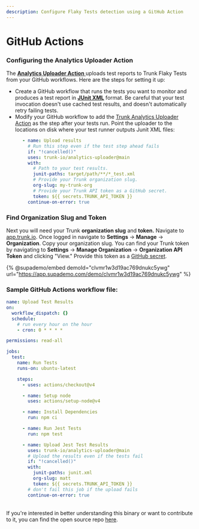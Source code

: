 ```yaml
---
description: Configure Flaky Tests detection using a GitHub Action
---
```


# GitHub Actions

### Configuring the Analytics Uploader Action

The [**Analytics Uploader Action** ](https://github.com/trunk-io/analytics-uploader)uploads test reports to Trunk Flaky Tests from your GitHub workflows. Here are the steps for setting it up:

* Create a GitHub workflow that runs the tests you want to monitor and produces a test report in [**JUnit XML**](https://github.com/testmoapp/junitxml) format. Be careful that your test invocation doesn't use cached test results, and doesn't automatically retry failing tests.
* Modify your GitHub workflow to add the [Trunk Analytics Uploader Action](https://github.com/trunk-io/analytics-uploader) as the step after your tests run. Point the uploader to the locations on disk where your test runner outputs Junit XML files:

```yaml
      - name: Upload results
        # Run this step even if the test step ahead fails
        if: "!cancelled()"
        uses: trunk-io/analytics-uploader@main
        with:
          # Path to your test results.
          junit-paths: target/path/**/*_test.xml
          # Provide your Trunk organization slug.
          org-slug: my-trunk-org
          # Provide your Trunk API token as a GitHub secret.
          token: ${{ secrets.TRUNK_API_TOKEN }}
        continue-on-error: true

```

### Find Organization Slug and Token

Next you will need your Trunk **organization slug** and **token.** Navigate to [app.trunk.io](http://app.trunk.io). Once logged in navigate to **Settings** -> **Manage** -> **Organization**. Copy your organization slug. You can find your Trunk token by navigating to **Settings** → **Manage Organization** → **Organization API Token** and clicking "View." Provide this token as a [GitHub secret](https://docs.github.com/en/actions/security-guides/using-secrets-in-github-actions).

{% @supademo/embed demoId="clvmr1w3d19ac769dnukc5ywg" url="https://app.supademo.com/demo/clvmr1w3d19ac769dnukc5ywg" %}

### Sample GitHub Actions workflow file:

```yaml
name: Upload Test Results
on:
  workflow_dispatch: {}
  schedule:
    # run every hour on the hour
    - cron: 0 * * * *

permissions: read-all

jobs:
  test:
    name: Run Tests
    runs-on: ubuntu-latest

    steps:
      - uses: actions/checkout@v4

      - name: Setup node
        uses: actions/setup-node@v4

      - name: Install Dependencies
        run: npm ci

      - name: Run Jest Tests
        run: npm test

      - name: Upload Jest Test Results
        uses: trunk-io/analytics-uploader@main
        # Upload the results even if the tests fail
        if: "!cancelled()"
        with:
          junit-paths: junit.xml
          org-slug: matt
          token: ${{ secrets.TRUNK_API_TOKEN }}
        # don't fail this job if the upload fails
        continue-on-error: true

```

\
If you're interested in better understanding this binary or want to contribute to it, you can find the open source repo [here](https://github.com/trunk-io/analytics-cli).
